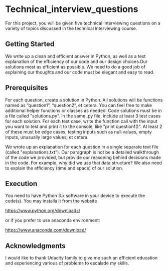 # Technical_interview_questions
For this project, you will be given five technical interviewing questions on a variety of topics discussed in the technical 
interviewing course.


## Getting Started

We write up a clean and efficient answer in Python, as well as a text explanation of the efficiency of our code 
and our design choices.Our solutions most as efficient as possible. We need to do a good job of explaining our thoughts and our
code must be elegant and easy to read.


## Prerequisites

For each question, create a solution in Python. All solutions will be functions named as “question1”, “question2”, 
et cetera. You can feel free to make additional helper functions or classes as needed. Code solutions must be in a file called 
"solutions.py". In the same .py file, include at least 3 test cases for each solution. For each test case, write the function 
call with the input you want to test and print it to the console, like "print question1()". At least 2 of these must be edge 
cases, testing inputs such as null values, empty inputs, unusually large values, et cetera.

We wrote up an explanation for each question in a single separate text file (called "explanations.txt"). Our paragraph is 
not be a detailed walkthrough of the code we provided, but provide our reasoning behind decisions made in the code. For 
example, why did we use that data structure? We also need to explain the efficiency (time and space) of our solution.


## Execution

You need to have Python 3.x software in your device to execute the code(s). You may installa it from the website 

https://www.python.org/downloads/

or if you prefer to use anaconda environment:

https://www.anaconda.com/download/


## Acknowledgments

I would like to thank Udacity family to give me such an efficient education and experiencing various of problems to escalade 
my skills. 



